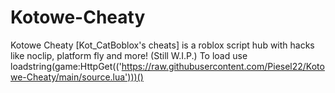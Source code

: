 # Kotowe-Cheaty
Kotowe Cheaty [Kot_CatBoblox's cheats] is a roblox script hub with hacks like noclip, platform fly and more! (Still W.I.P.)
To load use loadstring(game:HttpGet(('https://raw.githubusercontent.com/Piesel22/Kotowe-Cheaty/main/source.lua')))()
